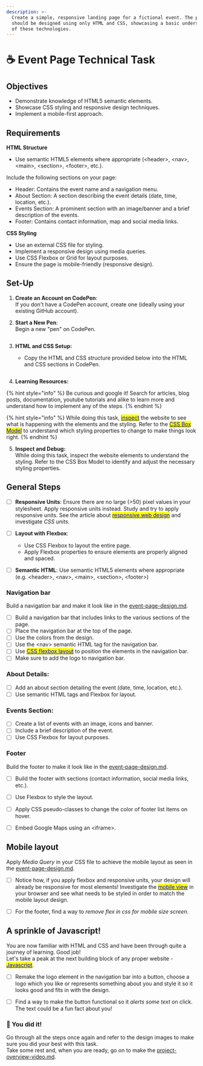 ```yaml
---
description: >-
  Create a simple, responsive landing page for a fictional event. The page
  should be designed using only HTML and CSS, showcasing a basic understanding
  of these technologies.
---
```


# ☕ Event Page Technical Task

## Objectives

* Demonstrate knowledge of HTML5 semantic elements.
* Showcase CSS styling and responsive design techniques.
* Implement a mobile-first approach.



## Requirements

**HTML Structure**

* Use semantic HTML5 elements where appropriate (\<header>, \<nav>, \<main>, \<section>, \<footer>, etc.).

Include the following sections on your page:

* Header: Contains the event name and a navigation menu.
* About Section: A section describing the event details (date, time, location, etc.).
* Events Section: A prominent section with an image/banner and a brief description of the events.
* Footer: Contains contact information, map and social media links.

**CSS Styling**

* Use an external CSS file for styling.
* Implement a responsive design using media queries.
* Use CSS Flexbox or Grid for layout purposes.
* Ensure the page is mobile-friendly (responsive design).



## Set-Up

1. **Create an Account on CodePen**:\
   If you don't have a CodePen account, create one (ideally using your existing GitHub account).
2.  **Start a New Pen**:\
    Begin a new "pen" on CodePen.

    <figure><img src="../../.gitbook/assets/image (12).png" alt=""><figcaption></figcaption></figure>
3.  **HTML and CSS Setup:**

    * Copy the HTML and CSS structure provided below into the HTML and CSS sections in CodePen.

    <figure><img src="../../.gitbook/assets/image (6).png" alt=""><figcaption></figcaption></figure>
4. **Learning Resources:**

{% hint style="info" %}
Be curious and google it! Search for articles, blog posts, documentation, youtube tutorials and alike to learn more and understand how to implement any of the steps.
{% endhint %}

{% hint style="info" %}
While doing this task, [<mark style="color:blue;">inspect</mark>](https://blog.hubspot.com/website/how-to-inspect) the website to see what is happening with the elements and the styling. Refer to the [<mark style="color:blue;">CSS Box Model</mark>](https://www.w3schools.com/css/css_boxmodel.asp) to understand which styling properties to change to make things look right.&#x20;
{% endhint %}

5. **Inspect and Debug:**\
   While doing this task, inspect the website elements to understand the styling. Refer to the CSS Box Model to identify and adjust the necessary styling properties.



## General Steps

* [ ] **Responsive Units**: Ensure there are no large (>50) pixel values in your stylesheet. Apply responsive units instead. Study and try to apply responsive units. See the article about [<mark style="color:blue;">responsive web design</mark>](https://medium.com/analytics-vidhya/responsive-web-design-choosing-the-right-unit-4cf2e7d72db7) and investigate _CSS units_.
* [ ] **Layout with Flexbox**:
  * Use CSS Flexbox to layout the entire page.
  * Apply Flexbox properties to ensure elements are properly aligned and spaced.
* [ ] **Semantic HTML**: Use semantic HTML5 elements where appropriate (e.g. \<header>, \<nav>, \<main>, \<section>, \<footer>)



### Navigation bar

Build a navigation bar and make it look like in the [event-page-design.md](event-page-design.md "mention").&#x20;

* [ ] Build a navigation bar that includes links to the various sections of the page.
* [ ] Place the navigation bar at the top of the page.
* [ ] Use the colors from the design.
* [ ] Use the \<nav> semantic HTML tag for the navigation bar.
* [ ] Use [<mark style="color:blue;">CSS flexbox layout</mark>](https://css-tricks.com/snippets/css/a-guide-to-flexbox/) to position the elements in the navigation bar.
* [ ] Make sure to add the logo to navigation bar.

### About Details:

* [ ] Add an about section detailing the event (date, time, location, etc.).
* [ ] Use semantic HTML tags and Flexbox for layout.

### Events Section:

* [ ] Create a list of events with an image, icons and banner.
* [ ] Include a brief description of the event.
* [ ] Use CSS Flexbox for layout purposes.

### Footer

Build the footer to make it look like in the [event-page-design.md](event-page-design.md "mention").

* [ ] Build the footer with sections (contact information, social media links, etc.).
* [ ] Use Flexbox to style the layout.
* [ ] Apply CSS pseudo-classes to change the color of footer list items on hover.
* [ ] Embed Google Maps using an \<iframe>.



## Mobile layout

Apply _Media Query_ in your CSS file to achieve the mobile layout as seen in the [event-page-design.md](event-page-design.md "mention").

* [ ] Notice how, if you apply flexbox and responsive units, your design will already be responsive for most elements! Investigate the [<mark style="color:blue;">mobile view</mark>](https://blog.hubspot.com/website/how-to-inspect) in your browser and see what needs to be styled in order to match the mobile layout design.&#x20;
* [ ] For the footer, find a way to _remove flex in css for mobile size screen._



## A sprinkle of Javascript!

You are now familiar with HTML and CSS and have been through quite a journey of learning. Good job! \
Let's take a peak at the next building block of any proper website - [<mark style="color:blue;">Javascript</mark>](https://developer.mozilla.org/en-US/docs/Learn/JavaScript/First_steps/What_is_JavaScript).&#x20;

* [ ] Remake the logo element in the navigation bar into a button, choose a logo which you like or represents something about you and style it so it looks good and fits in with the design.&#x20;
* [ ] Find a way to make the button functional so it _alerts some text_ on click. The text could be a fun fact about you!&#x20;



### :tada: You did it!

Go through all the steps once again and refer to the design images to make sure you did your best with this task. \
Take some rest and, when you are ready, go on to make the [project-overview-video.md](../project-overview-video.md "mention").




